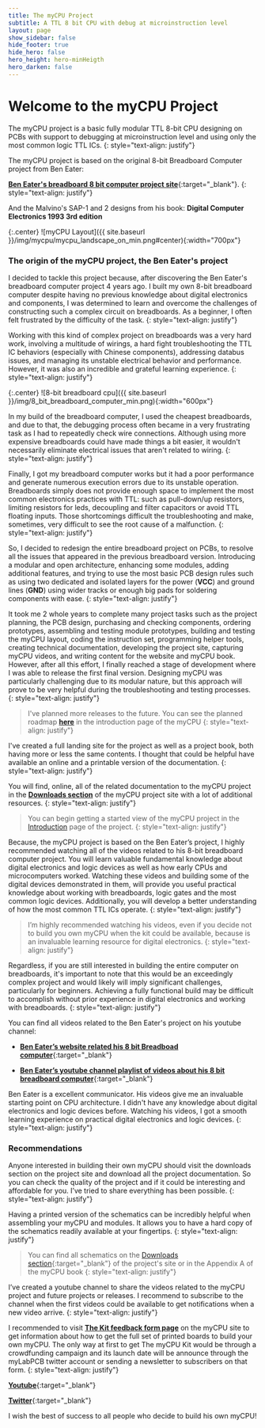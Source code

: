 ```yaml
---
title: The myCPU Project
subtitle: A TTL 8 bit CPU with debug at microinstruction level
layout: page
show_sidebar: false
hide_footer: true
hide_hero: false
hero_height: hero-minHeigth
hero_darken: false
---
```


# Welcome to the myCPU Project
The myCPU project is a basic fully modular TTL 8-bit CPU designing on PCBs with support to debugging at microinstruction level and using only the most common logic TTL ICs.
{: style="text-align: justify"}

The myCPU project is based on the original 8-bit Breadboard Computer project from Ben Eater:

[**Ben Eater's breadboard 8 bit computer project site**](https://eater.net/8bit/){:target="_blank"}.
{: style="text-align: justify"}

And the Malvino's SAP-1 and 2 designs from his book: **Digital Computer Electronics 1993 3rd edition**

{:.center}
![myCPU Layout]({{ site.baseurl }}/img/mycpu/mycpu_landscape_on_min.png#center){:width="700px"}

### The origin of the myCPU project, the Ben Eater's project

I decided to tackle this project because, after discovering the Ben Eater's breadboard computer project 4 years ago.  I built my own 8-bit breadboard computer despite having no previous knowledge about digital electronics and components, I was determined to learn and overcome the challenges of constructing such a complex circuit on breadboards. As a beginner, I often felt frustrated by the difficulty of the task.
{: style="text-align: justify"}

Working with this kind of complex project on breadboards was a very hard work, involving a multitude of wirings, a hard fight troubleshooting the TTL IC behaviors (especially with Chinese components), addressing databus issues, and managing its unstable electrical behavior and performance. However, it was also an incredible and grateful learning experience.
{: style="text-align: justify"}

{:.center}
![8-bit breadboard cpu]({{ site.baseurl }}/img/8_bit_breadboard_computer_min.png){:width="600px"}

In my build of the breadboard computer, I used the cheapest breadboards, and due to that, the debugging process often became in a very frustrating task as I had to repeatedly check wire connections. Although using more expensive breadboards could have made things a bit easier, it wouldn't necessarily eliminate electrical issues that aren't related to wiring.
{: style="text-align: justify"}

Finally, I got my breadboard computer works but it had a poor performance and generate numerous execution errors due to its unstable operation. Breadboards simply does not provide enough space to implement the most common electronics practices with TTL: such as pull-down/up resistors, limiting resistors for leds, decoupling and filter capacitors or avoid TTL floating inputs. Those shortcomings difficult the troubleshooting and make, sometimes, very difficult to see the root cause of a malfunction.
{: style="text-align: justify"}

So, I decided to redesign the entire breadboard project on PCBs, to resolve all the issues that appeared in the previous breadboard version. Introducing a modular and  open architecture, enhancing some modules, adding additional features, and trying to use the most basic PCB design rules such as using two dedicated and isolated layers for the power (**VCC**) and ground lines (**GND**) using wider tracks or enough big pads for soldering components with ease.
{: style="text-align: justify"}


It took me 2 whole years to complete many project tasks such as the project planning, the PCB design, purchasing and checking components, ordering prototypes, assembling and testing module prototypes, building and testing the myCPU layout, coding the instruction set, programming helper tools, creating technical documentation, developing the project site, capturing myCPU videos, and writing content for the website and myCPU book. However, after all this effort, I finally reached a stage of development where I was able to release the first final version. Designing myCPU was particularly challenging due to its modular nature, but this approach will prove to be very helpful during the troubleshooting and testing processes.
{: style="text-align: justify"}

> I've planned more releases to the future. You can see the planned roadmap [**here**](/pages/en/mycpu/introduction#mycpu-roadmap) in the introduction page of the myCPU
> {: style="text-align: justify"}

I've created a full landing site for the project as well as a project book, both having more or less the same contents. I thought that could be helpful have available an online and a printable version of the documentation.
{: style="text-align: justify"}

You will find, online, all of the related documentation to the myCPU project in the [**Downloads section**](https://mycpu.mylabpcb.com/pages/en/mycpu/downloads/) of the myCPU project site with a lot of additional resources.
{: style="text-align: justify"}

> You can begin getting a started view of the myCPU project in the [Introduction](/pages/en/mycpu/introduction) page of the project.
> {: style="text-align: justify"}

Because, the myCPU project is based on the Ben Eater’s project, I highly recommended watching all of the videos related to his 8-bit breadboard computer project. You will learn valuable fundamental knowledge about digital electronics and logic devices as well as how early CPUs and microcomputers worked. Watching these videos and building some of the digital devices demonstrated in them, will provide you useful practical knowledge about working with breadboards, logic gates and the most common logic devices. Additionally, you will develop a better understanding of how the most common TTL ICs operate.
{: style="text-align: justify"}

> I’m highly recommended watching his videos, even if you decide not to build you own myCPU when the kit could be available, because is an invaluable learning resource for digital electronics.
> {: style="text-align: justify"}

Regardless, if you are still interested in building the entire computer on breadboards, it's important to note that this would be an exceedingly complex project and would likely will imply significant challenges, particularly for beginners. Achieving a fully functional build may be difficult to accomplish without prior experience in digital electronics and working with breadboards.
{: style="text-align: justify"}

You can find all videos related to the Ben Eater's project on his youtube channel:

* [**Ben Eater’s website related his 8 bit Breadboad computer**](https://eater.net/8bit/){:target="_blank"}

* [**Ben Eater’s youtube channel playlist of videos about his 8 bit breadboard computer**](https://www.youtube.com/playlist?list=PLowKtXNTBypGqImE405J2565dvjafglHU){:target="_blank"}

Ben Eater is a excellent communicator. His videos give me an invaluable starting point on CPU architecture. I didn't have any knowledge about digital electronics and logic devices before. Watching his videos, I got a smooth learning experience on practical digital electronics and logic devices.
{: style="text-align: justify"}


### Recommendations

Anyone interested in building their own myCPU should visit the downloads section on the project site and download all the project documentation. So you can check the quality of the project and if it could be interesting and affordable for you. I’ve tried to share everything has been possible.
{: style="text-align: justify"}

Having a printed version of the schematics can be incredibly helpful when assembling your myCPU and modules. It allows you to have a hard copy of the schematics readily available at your fingertips.
{: style="text-align: justify"}

>You can find all schematics on the [Downloads section](https://mycpu.mylabpcb.com/pages/en/mycpu/downloads/){:target="_blank"} of the project's site or in the Appendix A of the myCPU book
>{: style="text-align: justify"}

I’ve created a youtube channel to share the videos related to the myCPU project and future projects or releases. I recommend to subscribe to the channel when the first videos could be available to get notifications when a new video arrive.
{: style="text-align: justify"}

I recommended to visit [**The Kit feedback form page**](/pages/en/mycpu/feedback_kit) on the myCPU site to get information about how to get the full set of printed boards to build your own myCPU. The only way at first to get The myCPU Kit would be through a crowdfunding campaign and its launch date will be announce through the myLabPCB twitter account or sending a newsletter to subscribers on that form.
{: style="text-align: justify"}

[**Youtube**](https://www.youtube.com/@mylabpcb){:target="_blank"}

[**Twitter**](https://twitter.com/mylabpcb){:target="_blank"}

I wish the best of success to all people who decide to build his own myCPU!
